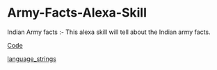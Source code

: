 # Army-Facts-Alexa-Skill
Indian Army facts :- This alexa skill will tell about the Indian army facts.

[Code](https://github.com/Yash9460/Army-Facts-Alexa-Skill/blob/main/Code.py)

[language_strings]()
